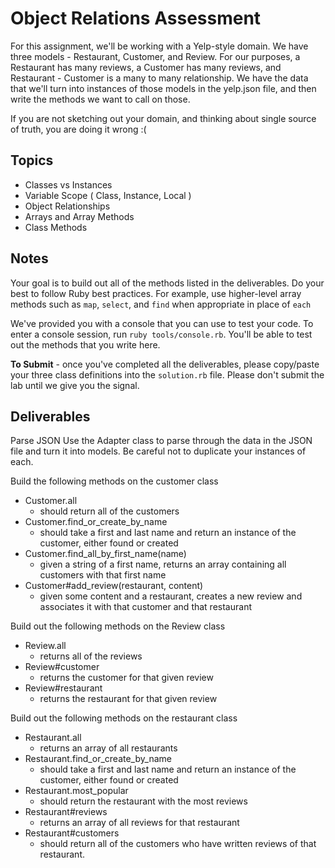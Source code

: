 # Object Relations Assessment

For this assignment, we'll be working with a Yelp-style domain. We have three models - Restaurant, Customer, and Review. For our purposes, a Restaurant has many reviews, a Customer has many reviews, and Restaurant - Customer is a many to many relationship. We have the data that we'll turn into instances of those models in the yelp.json file, and then write the methods we want to call on those.

If you are not sketching out your domain, and thinking about single source of truth,
you are doing it wrong :(

## Topics

+ Classes vs Instances
+ Variable Scope ( Class, Instance, Local )
+ Object Relationships
+ Arrays and Array Methods
+ Class Methods

## Notes

Your goal is to build out all of the methods listed in the deliverables. Do your best to follow Ruby best practices. For example, use higher-level array methods such as `map`, `select`, and `find` when appropriate in place of `each`

We've provided you with a console that you can use to test your code. To enter a console session, run `ruby tools/console.rb`. You'll be able to test out the methods that you write here.

**To Submit** - once you've completed all the deliverables, please copy/paste your three class definitions into the `solution.rb` file. Please don't submit the lab until we give you the signal.

## Deliverables
Parse JSON
Use the Adapter class to parse through the data in the JSON file and turn it into models. Be careful not to duplicate your instances of each.

Build the following methods on the customer class
+ Customer.all
  + should return all of the customers
+ Customer.find_or_create_by_name
  + should take a first and last name and return an instance of the customer, either found or created
+ Customer.find_all_by_first_name(name)
  + given a string of a first name, returns an array containing all customers with that first name
+ Customer#add_review(restaurant, content)
  + given some content and a restaurant, creates a new review and associates it with that customer and that restaurant

Build out the following methods on the Review class

+ Review.all
  + returns all of the reviews
+ Review#customer
  + returns the customer for that given review
+ Review#restaurant
  + returns the restaurant for that given review

Build out the following methods on the restaurant class

+ Restaurant.all
  + returns an array of all restaurants
+ Restaurant.find_or_create_by_name
  + should take a first and last name and return an instance of the customer, either found or created
+ Restaurant.most_popular
  + should return the restaurant with the most reviews
+ Restaurant#reviews
  + returns an array of all reviews for that restaurant
+ Restaurant#customers
  + should return all of the customers who have written reviews of that restaurant.

